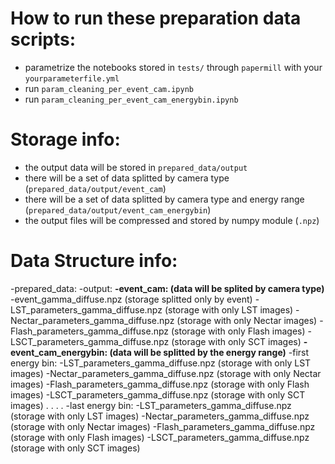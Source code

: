 # How to run these preparation data scripts:

- parametrize the notebooks stored in `tests/` through `papermill` with your `yourparameterfile.yml`
- run `param_cleaning_per_event_cam.ipynb`
- run `param_cleaning_per_event_cam_energybin.ipynb`

# Storage info:

- the output data will be stored in `prepared_data/output`
- there will be a set of data splitted by camera type (`prepared_data/output/event_cam`)
- there will be a set of data splitted by camera type and energy range (`prepared_data/output/event_cam_energybin`)
- the  output files will be compressed and stored by numpy module (`.npz`)

# Data Structure info:

-prepared_data: 
    -output:
      **-event_cam: (data will be splited by camera type)**
            -event_gamma_diffuse.npz (storage splitted only by event)
            -LST_parameters_gamma_diffuse.npz (storage with only LST images)
            -Nectar_parameters_gamma_diffuse.npz (storage with only Nectar images)
            -Flash_parameters_gamma_diffuse.npz (storage with only Flash images)
            -LSCT_parameters_gamma_diffuse.npz (storage with only SCT images)
      **-event_cam_energybin: (data will be splitted by the energy range)**
            -first energy bin:
                -LST_parameters_gamma_diffuse.npz (storage with only LST images)
                -Nectar_parameters_gamma_diffuse.npz (storage with only Nectar images)
                -Flash_parameters_gamma_diffuse.npz (storage with only Flash images)
                -LSCT_parameters_gamma_diffuse.npz (storage with only SCT images)
            .
            .
            .
            .
            -last energy bin:
                -LST_parameters_gamma_diffuse.npz (storage with only LST images)
                -Nectar_parameters_gamma_diffuse.npz (storage with only Nectar images)
                -Flash_parameters_gamma_diffuse.npz (storage with only Flash images)
                -LSCT_parameters_gamma_diffuse.npz (storage with only SCT images)
        